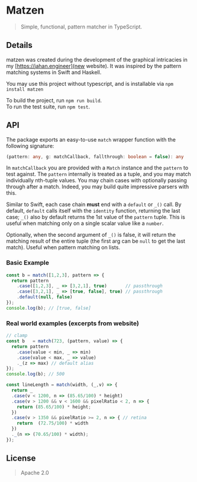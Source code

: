 # Matzen
> Simple, functional, pattern matcher in TypeScript.


## Details

matzen was created during the development of the graphical intricacies in my [https://jahan.engineer](new website). It was inspired by the pattern matching systems in Swift and Haskell. 

You may use this project without typescript, and is installable via `npm install matzen`

To build the project, run `npm run build`.  
To run the test suite, run `npm test`.


## API

The package exports an easy-to-use `match` wrapper function with the following signature:

```typescript
(pattern: any, g: matchCallback, fallthrough: boolean = false): any 
```

In `matchCallback` you are provided with a `Match` instance and the `pattern` to test against. The `pattern` internally is treated as a tuple, and you may match individually nth-tuple values. You may chain cases with optionally passing through after a match. Indeed, you may build quite impressive parsers with this.

Similar to Swift, each case chain **must** end with a `default` or `_()` call. By default, `default` calls itself with the `identity` function, returning the last case; `_()` also by default returns the 1st value of the `pattern` tuple. This is useful when matching only on a single scalar value like a `number`.

Optionally, when the second argument of `_()` is false, it will return the matching result of the entire tuple (the first arg can be `null` to get the last match). Useful when pattern matching on lists.

### Basic Example

```javascript
const b = match([1,2,3], pattern => {
  return pattern
    .case([1,2,3], _ => [3,2,1], true)       // passthrough
    .case([3,2,1], _ => [true, false], true) // passthrough
    .default(null, false)
});
console.log(b); // [true, false]
```

### Real world examples (excerpts from website)

```javascript
// clamp
const b   = match(723, (pattern, value) => {
  return pattern
    .case(value < min, _ => min)
    .case(value < max, _ => value)
    ._(z => max) // default alias
});
console.log(b); // 500
```

```javascript
const lineLength = match(width, (_,v) => {
  return _
  .case(v < 1200, n => (85.65/100) * height)
  .case(v > 1200 && v < 1600 && pixelRatio < 2, n => {
    return (85.65/100) * height;
  })
  .case(v > 1350 && pixelRatio >= 2, n => { // retina
    return  (72.75/100) * width
  })
  ._(n => (70.65/100) * width);
});
```

## License

> Apache 2.0